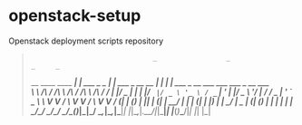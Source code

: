 # openstack-setup
Openstack deployment scripts repository

>
>                                   _                 _                  _     _                                    
> __      ____      ____      _____| | ___  _   _  __| | ___ _ __   __ _| |__ | | ___ _ __ ___   ___ ___  _ __ ___  
> \ \ /\ / /\ \ /\ / /\ \ /\ / / __| |/ _ \| | | |/ _` |/ _ \ '_ \ / _` | '_ \| |/ _ \ '__/ __| / __/ _ \| '_ ` _ \ 
>  \ V  V /  \ V  V /  \ V  V / (__| | (_) | |_| | (_| |  __/ | | | (_| | |_) | |  __/ |  \__ \| (_| (_) | | | | | |
>   \_/\_/    \_/\_/    \_/\_(_)___|_|\___/ \__,_|\__,_|\___|_| |_|\__,_|_.__/|_|\___|_|  |___(_)___\___/|_| |_| |_|
>                                                                                                                   
>							

